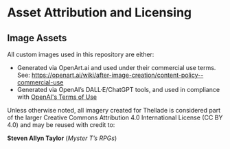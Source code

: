 # Asset Attribution and Licensing

## Image Assets

All custom images used in this repository are either:

- Generated via OpenArt.ai and used under their commercial use terms. See: https://openart.ai/wiki/after-image-creation/content-policy--commercial-use
- Generated via OpenAI’s DALL·E/ChatGPT tools, and used in compliance with [OpenAI's Terms of Use](https://openai.com/policies/terms-of-use)

Unless otherwise noted, all imagery created for Thellade is considered part of the larger Creative Commons Attribution 4.0 International License (CC BY 4.0) and may be reused with credit to:

**Steven Allyn Taylor** (*Myster T’s RPGs*)
